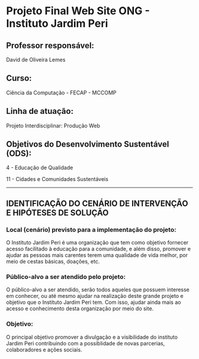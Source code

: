 <h1>Projeto Final Web Site ONG - Instituto Jardim Peri</h1>

<h2>Professor responsável:</h2>
<p>David de Oliveira Lemes </p>

<h2>Curso:</h2>
<p>Ciência da Computação - FECAP - MCCOMP</p>

<h2>Linha de atuação:</h2>
<p>Projeto Interdisciplinar: Produção Web</p>

<h2>Objetivos do Desenvolvimento Sustentável (ODS):</h2>
<p>4  - Educação de Qualidade</p>
<p>11 - Cidades e Comunidades Sustentáveis</p>

__________________________________________________

<h2>IDENTIFICAÇÃO DO CENÁRIO DE INTERVENÇÃO E HIPÓTESES DE SOLUÇÃO</h2>
<h3>Local (cenário) previsto para a implementação do projeto:</h3>

<p>O Instituto Jardim Peri é uma organização que tem como objetivo fornecer acesso facilitado à educação para a comunidade, e além disso, promover e ajudar as pessoas mais carentes terem uma qualidade de vida melhor, por meio de cestas básicas, doações, etc.</p>

<h3>Público-alvo a ser atendido pelo projeto:</h3>

<p>O público-alvo a ser atendido, serão todos aqueles que possuem interesse em conhecer, ou até mesmo ajudar na realização deste grande projeto e objetivo que o Instituto Jardim Peri tem. Com isso, ajudar ainda mais ao acesso e conhecimento desta organização por meio do site.</p>

<h3>Objetivo:</h3>

<p>O principal objetivo promover a divulgação e a visibilidade do instituto Jardim Peri contribuindo com a possiblidade de novas parcerias, colaboradores e ações sociais.</p>
